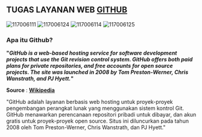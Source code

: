 ## TUGAS LAYANAN WEB [GITHUB](https://github.com)
![117006111](https://avatars0.githubusercontent.com/u/7317092?s=75) ![117006124](https://avatars2.githubusercontent.com/u/7317073?s=75) ![117006114](https://avatars1.githubusercontent.com/u/7332953?s=75) ![117006125](https://avatars0.githubusercontent.com/u/7333497?s=75)

### Apa itu Github?
**"_GitHub is a web-based hosting service for software development projects that use the Git revision control system. GitHub offers both paid plans for private repositories, and free accounts for open source projects. The site was launched in 2008 by Tom Preston-Werner, Chris Wanstrath, and PJ Hyett._"**

**Source** : **[Wikipedia](http://en.wikipedia.org/wiki/GitHub)**

"GitHub adalah layanan berbasis web hosting untuk proyek-proyek pengembangan perangkat lunak yang menggunakan sistem kontrol Git. GitHub menawarkan perencanaan repositori pribadi untuk dibayar, dan akun gratis untuk proyek-proyek open source. Situs ini diluncurkan pada tahun 2008 oleh Tom Preston-Werner, Chris Wanstrath, dan PJ Hyett."
